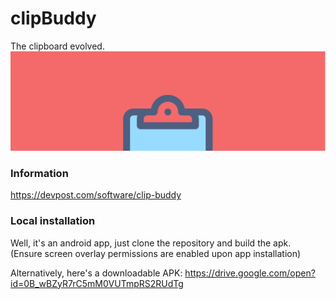 # clipBuddy
The clipboard evolved.
![clip](https://github.com/kumailn/clipBuddy/blob/master/app/src/main/res/drawable/feature_graphic.png)

### Information
https://devpost.com/software/clip-buddy

### Local installation
Well, it's an android app, just clone the repository and build the apk.  
(Ensure screen overlay permissions are enabled upon app installation)

Alternatively, here's a downloadable APK: https://drive.google.com/open?id=0B_wBZyR7rC5mM0VUTmpRS2RUdTg
